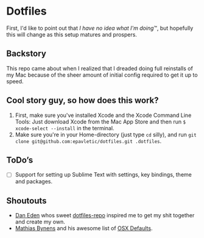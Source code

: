 # Dotfiles
First, I'd like to point out that _I have no idea what I'm doing_™, but hopefully this will change as this setup matures and prospers.

## Backstory
This repo came about when I realized that I dreaded doing full reinstalls of my Mac because of the sheer amount of initial config required to get it up to speed. 

## Cool story guy, so how does this work?

1. First, make sure you've installed Xcode and the Xcode Command Line Tools: Just download Xcode from the Mac App Store and then run `$ xcode-select --install` in the terminal.
2. Make sure you're in your Home-directory (just type `cd` silly), and run 
```git clone git@github.com:epavletic/dotfiles.git .dotfiles```.

## ToDo’s
- [ ] Support for setting up Sublime Text with settings, key bindings, theme and packages.

## Shoutouts
- [Dan Eden](https://daneden.me/) whos sweet [dotfiles-repo](https://github.com/daneden/dotfiles) inspired me to get my shit together and create my own.
- [Mathias Bynens](https://mathiasbynens.be) and his awesome list of [OSX Defaults](https://mths.be/osx).